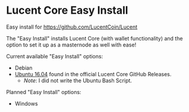 # Lucent Core Easy Install
Easy install for https://github.com/LucentCoin/Lucent 

The "Easy Install" installs Lucent Core (with wallet functionality) and the option to set it up as a masternode as well with ease!

Current available "Easy Install" options:
- Debian
- [Ubuntu 16.04](https://github.com/LucentCoin/Lucent/releases) found in the official Lucent Core GitHub Releases.
  - *Note*: I did not write the Ubuntu Bash Script.

Planned "Easy Install" options:
- Windows
